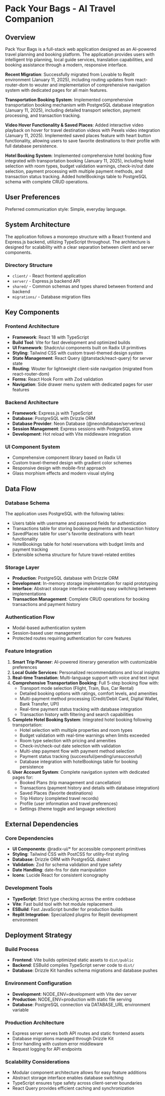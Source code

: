 # Pack Your Bags - AI Travel Companion

## Overview

Pack Your Bags is a full-stack web application designed as an AI-powered travel planning and booking platform. The application provides users with intelligent trip planning, local guide services, translation capabilities, and booking assistance through a modern, responsive interface.

**Recent Migration**: Successfully migrated from Lovable to Replit environment (January 11, 2025), including routing updates from react-router-dom to wouter and implementation of comprehensive navigation system with dedicated pages for all main features.

**Transportation Booking System**: Implemented comprehensive transportation booking mechanism with PostgreSQL database integration (January 11, 2025), including detailed transport selection, payment processing, and transaction tracking.

**Video Hover Functionality & Saved Places**: Added interactive video playback on hover for travel destination videos with Pexels video integration (January 11, 2025). Implemented saved places feature with heart button functionality, allowing users to save favorite destinations to their profile with full database persistence.

**Hotel Booking System**: Implemented comprehensive hotel booking flow integrated with transportation booking (January 11, 2025), including hotel selection with room types, budget validation warnings, check-in/out date selection, payment processing with multiple payment methods, and transaction status tracking. Added hotelBookings table to PostgreSQL schema with complete CRUD operations.

## User Preferences

Preferred communication style: Simple, everyday language.

## System Architecture

The application follows a monorepo structure with a React frontend and Express.js backend, utilizing TypeScript throughout. The architecture is designed for scalability with a clear separation between client and server components.

### Directory Structure
- `client/` - React frontend application
- `server/` - Express.js backend API
- `shared/` - Common schemas and types shared between frontend and backend
- `migrations/` - Database migration files

## Key Components

### Frontend Architecture
- **Framework**: React 18 with TypeScript
- **Build Tool**: Vite for fast development and optimized builds
- **UI Framework**: Shadcn/ui components built on Radix UI primitives
- **Styling**: Tailwind CSS with custom travel-themed design system
- **State Management**: React Query (@tanstack/react-query) for server state
- **Routing**: Wouter for lightweight client-side navigation (migrated from react-router-dom)
- **Forms**: React Hook Form with Zod validation
- **Navigation**: Side drawer menu system with dedicated pages for user features

### Backend Architecture
- **Framework**: Express.js with TypeScript
- **Database**: PostgreSQL with Drizzle ORM
- **Database Provider**: Neon Database (@neondatabase/serverless)
- **Session Management**: Express sessions with PostgreSQL store
- **Development**: Hot reload with Vite middleware integration

### UI Component System
- Comprehensive component library based on Radix UI
- Custom travel-themed design with gradient color schemes
- Responsive design with mobile-first approach
- Glass morphism effects and modern visual styling

## Data Flow

### Database Schema
The application uses PostgreSQL with the following tables:
- Users table with username and password fields for authentication
- Transactions table for storing booking payments and transaction history
- SavedPlaces table for user's favorite destinations with heart functionality
- HotelBookings table for hotel reservations with budget limits and payment tracking
- Extensible schema structure for future travel-related entities

### Storage Layer
- **Production**: PostgreSQL database with Drizzle ORM
- **Development**: In-memory storage implementation for rapid prototyping
- **Interface**: Abstract storage interface enabling easy switching between implementations
- **Transaction Management**: Complete CRUD operations for booking transactions and payment history

### Authentication Flow
- Modal-based authentication system
- Session-based user management
- Protected routes requiring authentication for core features

### Feature Integration
1. **Smart Trip Planner**: AI-powered itinerary generation with customizable preferences
2. **Local Guide Services**: Personalized recommendations and local insights
3. **Real-time Translation**: Multi-language support with voice and text input
4. **Comprehensive Transportation Booking**: Full 5-step booking flow with:
   - Transport mode selection (Flight, Train, Bus, Car Rental)
   - Detailed booking options with ratings, comfort levels, and amenities
   - Multi-payment method processing (Credit/Debit Card, Digital Wallet, Bank Transfer, UPI)
   - Real-time payment status tracking with database integration
   - Transaction history with filtering and search capabilities
5. **Complete Hotel Booking System**: Integrated hotel booking following transportation:
   - Hotel selection with multiple properties and room types
   - Budget validation with real-time warnings when limits exceeded
   - Room type selection with pricing and amenities
   - Check-in/check-out date selection with validation
   - Multi-step payment flow with payment method selection
   - Payment status tracking (successful/pending/unsuccessful)
   - Database integration with hotelBookings table for booking persistence
6. **User Account System**: Complete navigation system with dedicated pages for:
   - Booked Plans (trip management and cancellation)
   - Transactions (payment history and details with database integration)
   - Saved Places (favorite destinations)
   - Trip History (completed travel records)
   - Profile (user information and travel preferences)
   - Settings (theme toggle and language selection)

## External Dependencies

### Core Dependencies
- **UI Components**: @radix-ui/* for accessible component primitives
- **Styling**: Tailwind CSS with PostCSS for utility-first styling
- **Database**: Drizzle ORM with PostgreSQL dialect
- **Validation**: Zod for schema validation and type safety
- **Date Handling**: date-fns for date manipulation
- **Icons**: Lucide React for consistent iconography

### Development Tools
- **TypeScript**: Strict type checking across the entire codebase
- **Vite**: Fast build tool with hot module replacement
- **ESBuild**: Fast JavaScript bundler for production builds
- **Replit Integration**: Specialized plugins for Replit development environment

## Deployment Strategy

### Build Process
- **Frontend**: Vite builds optimized static assets to `dist/public`
- **Backend**: ESBuild compiles TypeScript server code to `dist/`
- **Database**: Drizzle Kit handles schema migrations and database pushes

### Environment Configuration
- **Development**: NODE_ENV=development with Vite dev server
- **Production**: NODE_ENV=production with static file serving
- **Database**: PostgreSQL connection via DATABASE_URL environment variable

### Production Architecture
- Express server serves both API routes and static frontend assets
- Database migrations managed through Drizzle Kit
- Error handling with custom error middleware
- Request logging for API endpoints

### Scalability Considerations
- Modular component architecture allows for easy feature additions
- Abstract storage interface enables database switching
- TypeScript ensures type safety across client-server boundaries
- React Query provides efficient caching and synchronization